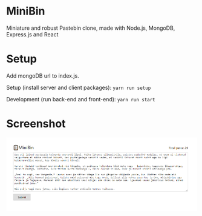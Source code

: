 # MiniBin

Miniature and robust Pastebin clone, made with Node.js, MongoDB, Express.js and React


# Setup

Add mongoDB url to index.js.

Setup (install server and client packages): ```yarn run setup```

Development (run back-end and front-end): ```yarn run start```

# Screenshot
![Screenshot](/screenshots/screenshot.png?raw=true)
